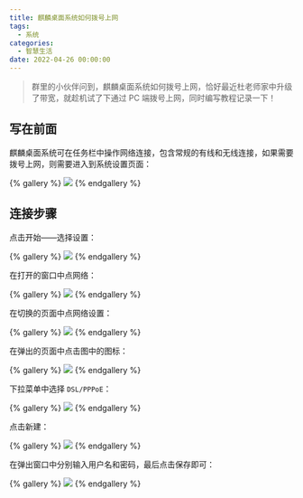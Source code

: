 ```yaml
---
title: 麒麟桌面系统如何拨号上网
tags:
  - 系统
categories:
  - 智慧生活
date: 2022-04-26 00:00:00
---
```


> 群里的小伙伴问到，麒麟桌面系统如何拨号上网，恰好最近杜老师家中升级了带宽，就趁机试了下通过 PC 端拨号上网，同时编写教程记录一下！

<!-- more -->

## 写在前面

麒麟桌面系统可在任务栏中操作网络连接，包含常规的有线和无线连接，如果需要拨号上网，则需要进入到系统设置页面：

{% gallery %}
![](https://cdn.dusays.com/2022/04/457-2.jpg/1)
{% endgallery %}

## 连接步骤

点击开始——选择设置：

{% gallery %}
![](https://cdn.dusays.com/2022/04/457-2.jpg/1)
{% endgallery %}

在打开的窗口中点网络：

{% gallery %}
![](https://cdn.dusays.com/2022/04/457-3.jpg/1)
{% endgallery %}

在切换的页面中点网络设置：

{% gallery %}
![](https://cdn.dusays.com/2022/04/457-4.jpg/1)
{% endgallery %}

在弹出的页面中点击图中的图标：

{% gallery %}
![](https://cdn.dusays.com/2022/04/457-5.jpg/1)
{% endgallery %}

下拉菜单中选择 `DSL/PPPoE`：

{% gallery %}
![](https://cdn.dusays.com/2022/04/457-6.jpg/1)
{% endgallery %}

点击新建：

{% gallery %}
![](https://cdn.dusays.com/2022/04/457-7.jpg/1)
{% endgallery %}

在弹出窗口中分别输入用户名和密码，最后点击保存即可：

{% gallery %}
![](https://cdn.dusays.com/2022/04/457-8.jpg/1)
{% endgallery %}
